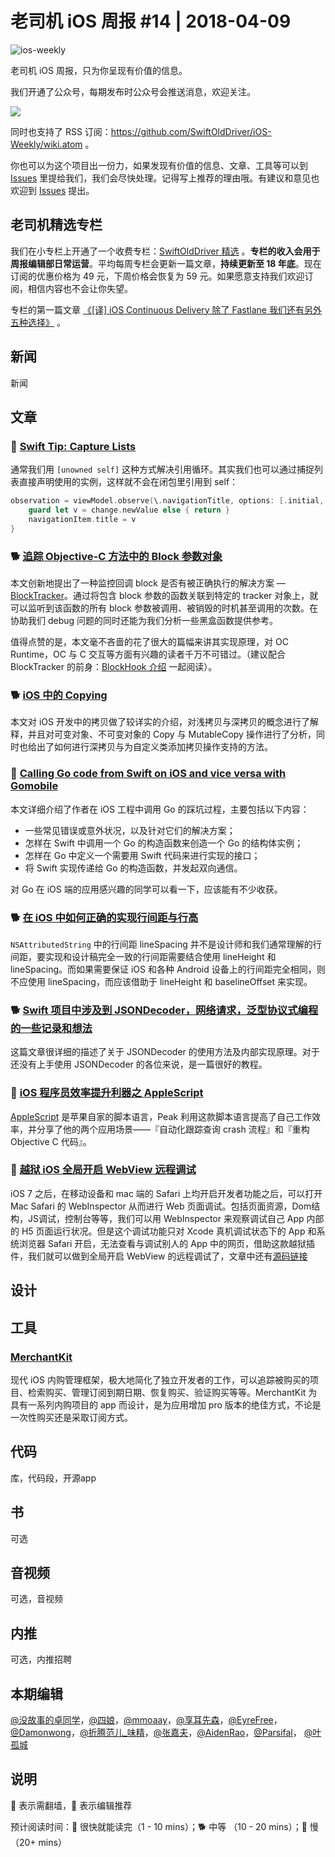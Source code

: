 # 老司机 iOS 周报 #14 | 2018-04-09

![ios-weekly](https://github.com/SwiftOldDriver/iOS-Weekly/blob/master/assets/ios-weekly.png)

老司机 iOS 周报，只为你呈现有价值的信息。

我们开通了公众号，每期发布时公众号会推送消息，欢迎关注。

![](https://github.com/SwiftOldDriver/iOS-Weekly/blob/master/assets/qrcode_for_wechat.jpg?raw=true)

同时也支持了 RSS 订阅：https://github.com/SwiftOldDriver/iOS-Weekly/wiki.atom 。

你也可以为这个项目出一份力，如果发现有价值的信息、文章、工具等可以到 [Issues](https://github.com/SwiftOldDriver/iOS-Weekly/issues) 里提给我们，我们会尽快处理。记得写上推荐的理由哦。有建议和意见也欢迎到 [Issues](https://github.com/SwiftOldDriver/iOS-Weekly/issues) 提出。

## 老司机精选专栏

我们在小专栏上开通了一个收费专栏：[SwiftOldDriver 精选](https://xiaozhuanlan.com/olddriver-selection) 。**专栏的收入会用于周报编辑部日常运营**。平均每周专栏会更新一篇文章，**持续更新至 18 年底**。现在订阅的优惠价格为 49 元，下周价格会恢复为 59 元。如果愿意支持我们欢迎订阅，相信内容也不会让你失望。

专栏的第一篇文章 [《[译] iOS Continuous Delivery 除了 Fastlane 我们还有另外五种选择》](https://xiaozhuanlan.com/topic/3657948012) 。

## 新闻

新闻


## 文章

### 🐎 [Swift Tip: Capture Lists](https://www.objc.io/blog/2018/04/03/caputure-lists/)

通常我们用 `[unowned self]` 这种方式解决引用循环。其实我们也可以通过捕捉列表直接声明使用的实例，这样就不会在闭包里引用到 self：

``` swift
observation = viewModel.observe(\.navigationTitle, options: [.initial, .new]) { [navigationItem] _, change in
    guard let v = change.newValue else { return }
    navigationItem.title = v
}

```

### 🐕 [追踪 Objective-C 方法中的 Block 参数对象](http://yulingtianxia.com/blog/2018/03/31/Track-Block-Arguments-of-Objective-C-Method/)

本文创新地提出了一种监控回调 block 是否有被正确执行的解决方案 — [BlockTracker](https://github.com/yulingtianxia/BlockTracker)。通过将包含 block 参数的函数关联到特定的 tracker 对象上，就可以监听到该函数的所有 block 参数被调用、被销毁的时机甚至调用的次数。在协助我们 debug 问题的同时还能为我们分析一些黑盒函数提供参考。

值得点赞的是，本文毫不吝啬的花了很大的篇幅来讲其实现原理，对 OC Runtime，OC 与 C 交互等方面有兴趣的读者千万不可错过。（建议配合 BlockTracker 的前身：[BlockHook 介绍](http://yulingtianxia.com/blog/2018/02/28/Hook-Objective-C-Block-with-Libffi/) 一起阅读）。

### 🐕 [iOS 中的 Copying](https://joeshang.github.io/2018/04/04/ios-copying/)

本文对 iOS 开发中的拷贝做了较详实的介绍，对浅拷贝与深拷贝的概念进行了解释，并且对可变对象、不可变对象的 Copy 与 MutableCopy 操作进行了分析，同时也给出了如何进行深拷贝与为自定义类添加拷贝操作支持的方法。

### 🐢 [Calling Go code from Swift on iOS and vice versa with Gomobile](https://medium.com/@matryer/tutorial-calling-go-code-from-swift-on-ios-and-vice-versa-with-gomobile-7925620c17a4)

本文详细介绍了作者在 iOS 工程中调用 Go 的踩坑过程，主要包括以下内容：

- 一些常见错误或意外状况，以及针对它们的解决方案；
- 怎样在 Swift 中调用一个 Go 的构造函数来创造一个 Go 的结构体实例；
- 怎样在 Go 中定义一个需要用 Swift 代码来进行实现的接口；
- 将 Swift 实现传递给 Go 的构造函数，并发起双向通信。

对 Go 在 iOS 端的应用感兴趣的同学可以看一下，应该能有不少收获。

### 🐕 [在 iOS 中如何正确的实现行间距与行高](https://juejin.im/post/5abc54edf265da23826e0dc9)

`NSAttributedString` 中的行间距 lineSpacing 并不是设计师和我们通常理解的行间距，要实现和设计稿完全一致的行间距需要结合使用 lineHeight 和 lineSpacing。而如果需要保证 iOS 和各种 Android 设备上的行间距完全相同，则不应使用 lineSpacing，而应该借助于 lineHeight 和 baselineOffset 来实现。

### 🐕 [Swift 项目中涉及到 JSONDecoder，网络请求，泛型协议式编程的一些记录和想法](https://ming1016.github.io/2018/04/02/record-and-think-about-swift-project-jsondecoder-networking-and-pop/)

这篇文章很详细的描述了关于 JSONDecoder 的使用方法及内部实现原理。对于还没有上手使用 JSONDecoder 的各位来说，是一篇很好的教程。

### 🐎 [iOS 程序员效率提升利器之 AppleScript](http://mrpeak.cn/blog/ios-applescript/)

[AppleScript](https://developer.apple.com/library/content/documentation/AppleScript/Conceptual/AppleScriptLangGuide/introduction/ASLR_intro.html) 是苹果自家的脚本语言，Peak 利用这款脚本语言提高了自己工作效率，并分享了他的两个应用场景——『自动化跟踪查询 crash 流程』和『重构 Objective C 代码』。


### 🚧 [越狱 iOS 全局开启 WebView 远程调试](https://blog.chichou.me/%E8%B6%8A%E7%8B%B1-ios-%E5%85%A8%E5%B1%80%E5%BC%80%E5%90%AF-webview-%E8%BF%9C%E7%A8%8B%E8%B0%83%E8%AF%95-4b27cb361cd0)

iOS 7 之后，在移动设备和 mac 端的 Safari 上均开启开发者功能之后，可以打开 Mac Safari 的 WebInspector 从而进行 Web 页面调试。包括页面资源，Dom结构，JS调试，控制台等等，我们可以用 WebInspector 来观察调试自己 App 内部的 H5 页面运行状况。但是这个调试功能只对 Xcode 真机调试状态下的 App 和系统浏览器 Safari 开启，无法查看与调试别人的 App 中的网页，借助这款越狱插件，我们就可以做到全局开启 WebView 的远程调试了，文章中还有[源码链接](https://github.com/ChiChou/GlobalWebInspect)

## 设计

## 工具

### [MerchantKit](https://github.com/benjaminmayo/merchantkit)

现代 iOS 内购管理框架，极大地简化了独立开发者的工作，可以追踪被购买的项目、检索购买、管理订阅到期日期、恢复购买、验证购买等等。MerchantKit 为具有一系列内购项目的 app 而设计，是为应用增加 pro 版本的绝佳方式，不论是一次性购买还是采取订阅方式。

## 代码

库，代码段，开源app

## 书

可选

## 音视频

可选，音视频

## 内推

可选，内推招聘

## 本期编辑

[@没故事的卓同学](https://weibo.com/1926303682/profile)，[@四娘](https://kemchenj.github.io)，[@mmoaay](https://weibo.com/u/1302422271)，[@享耳先森](https://github.com/iblacksun)，[@EyreFree](https://weibo.com/eyrefree777)，[@Damonwong](https://weibo.com/damonone)，[@折腾范儿_味精](http://weibo.com/agvicking)，[@张嘉夫](https://weibo.com/2949394297)，[@AidenRao](https://weibo.com/AidenRao)，[@Parsifal](https://weibo.com/parsifalchang)， [@叶孤城](https://weibo.com/u/1438670852)

## 说明

🚧 表示需翻墙，🌟 表示编辑推荐

预计阅读时间：🐎 很快就能读完（1 - 10 mins）；🐕 中等 （10 - 20 mins）；🐢 慢（20+ mins）


